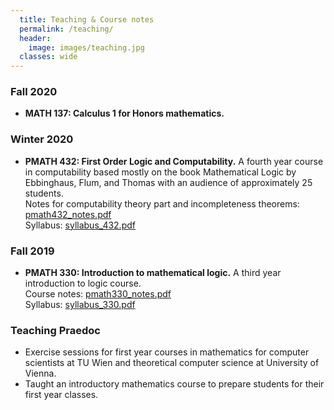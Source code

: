 ```yaml
---
  title: Teaching & Course notes
  permalink: /teaching/
  header:
    image: images/teaching.jpg
  classes: wide
---
```


### Fall 2020
* __MATH 137: Calculus 1 for Honors mathematics.__

### Winter 2020
* __PMATH 432: First Order Logic and Computability.__
A fourth year course in computability based mostly on the book Mathematical Logic by Ebbinghaus, Flum, and Thomas with an audience of approximately 25 students.    
Notes for computability theory part and incompleteness theorems:
[pmath432_notes.pdf](/files/pmath432_notes.pdf)    
Syllabus: [syllabus_432.pdf](/files/outline_432.pdf)

### Fall 2019
* __PMATH 330: Introduction to mathematical logic.__
A third year introduction to logic course.   
Course notes: [pmath330_notes.pdf](/files/pmath330_notes.pdf)   
Syllabus: [syllabus_330.pdf](/files/outline_330.pdf)

### Teaching Praedoc
* Exercise sessions for first year courses in mathematics for computer scientists at TU Wien and theoretical computer science at University of Vienna. 
* Taught an introductory mathematics course to prepare students for their first year classes.

